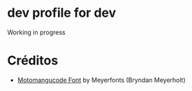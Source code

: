 # dev profile for dev
Working in progress



# Créditos
- [Motomangucode Font](https://www.fontspace.com/Motomang-font-f101909)  by Meyerfonts (Bryndan Meyerholt)
